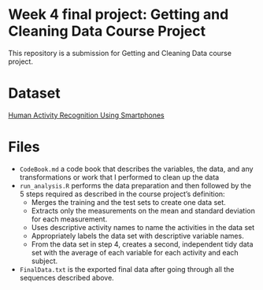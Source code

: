 # Week 4 final project: Getting and Cleaning Data Course Project
This repository is a submission for Getting and Cleaning Data course project.

# Dataset
[Human Activity Recognition Using Smartphones](http://archive.ics.uci.edu/ml/datasets/Human+Activity+Recognition+Using+Smartphones)

# Files
* `CodeBook.md` a code book that describes the variables, the data, and any transformations or work that I performed to clean up the data
* `run_analysis.R` performs the data preparation and then followed by the 5 steps required as described in the course project’s definition:
  + Merges the training and the test sets to create one data set.
  + Extracts only the measurements on the mean and standard deviation for each measurement.
  + Uses descriptive activity names to name the activities in the data set
  + Appropriately labels the data set with descriptive variable names.
  + From the data set in step 4, creates a second, independent tidy data set with the average of each variable for each activity and each subject.
* `FinalData.txt` is the exported final data after going through all the sequences described above.
